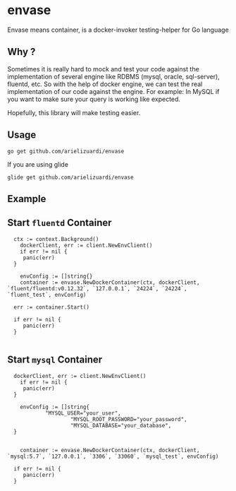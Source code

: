 # envase
Envase means container, is a docker-invoker testing-helper for Go language

## Why ?

Sometimes it is really hard to mock and test your code against the implementation of several engine like RDBMS (mysql, oracle, sql-server), fluentd, etc.
So with the help of docker engine, we can test the real implementation of our code against the engine. 
For example: In MySQL if you want to make sure your query is working like expected.

Hopefully, this library will make testing easier.

## Usage 

```go get github.com/arielizuardi/envase```

If you are using glide

```glide get github.com/arielizuardi/envase```

## Example

## Start `fluentd` Container

```
  ctx := context.Background()
	dockerClient, err := client.NewEnvClient()
	if err != nil {
     panic(err)
  }
   
	envConfig := []string{}
	container := envase.NewDockerContainer(ctx, dockerClient, `fluent/fluentd:v0.12.32`, `127.0.0.1`, `24224`, `24224`, `fluent_test`, envConfig)
  
  err := container.Start()
  
  if err != nil {
     panic(err)
  }
  
```

## Start `mysql` Container

```
  dockerClient, err := client.NewEnvClient()
	if err != nil {
     panic(err)
  }
   
	envConfig := []string{
      		"MYSQL_USER="your_user",
					"MYSQL_ROOT_PASSWORD="your_password",
					"MYSQL_DATABASE="your_database",
  }
  
  
	container := envase.NewDockerContainer(ctx, dockerClient, `mysql:5.7`, `127.0.0.1`, `3306`, `33060`, `mysql_test`, envConfig)
  
  if err != nil {
     panic(err)
  }
```
